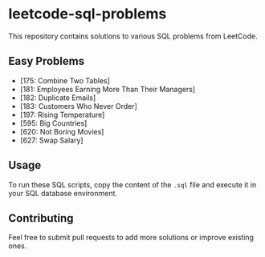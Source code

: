 # leetcode-sql-problems

This repository contains solutions to various SQL problems from LeetCode.

## Easy Problems
- [175: Combine Two Tables]
- [181: Employees Earning More Than Their Managers]
- [182: Duplicate Emails]
- [183: Customers Who Never Order]
- [197: Rising Temperature]
- [595: Big Countries]
- [620: Not Boring Movies]
- [627: Swap Salary]

## Usage
To run these SQL scripts, copy the content of the `.sql` file and execute it in your SQL database environment.

## Contributing
Feel free to submit pull requests to add more solutions or improve existing ones.
